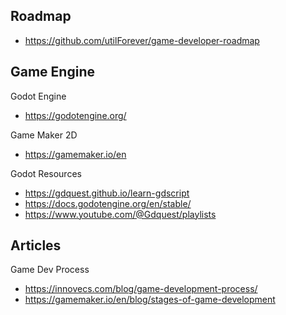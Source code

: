 ## Roadmap

- https://github.com/utilForever/game-developer-roadmap

## Game Engine

Godot Engine
- https://godotengine.org/

Game Maker 2D
- https://gamemaker.io/en

Godot Resources
- https://gdquest.github.io/learn-gdscript
- https://docs.godotengine.org/en/stable/
- https://www.youtube.com/@Gdquest/playlists

## Articles

Game Dev Process
- https://innovecs.com/blog/game-development-process/
- https://gamemaker.io/en/blog/stages-of-game-development
